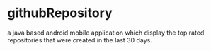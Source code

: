 # githubRepository
 a java based android mobile application which display the top rated repositories that were created in the last 30 days.
